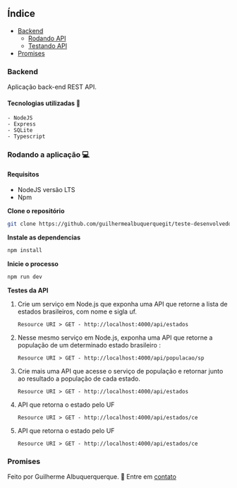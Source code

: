 ## Índice

- [ Backend ](#backend)
  - [ Rodando API](#api)
  - [ Testando API](#teste)
- [ Promises ](#promises)

<a name="backend"></a>

### Backend

Aplicação back-end REST API.

#### Tecnologias utilizadas 🚀

    - NodeJS
    - Express
    - SQLite
    - Typescript

<a name="api"></a>

### Rodando a aplicação 💻

#### Requisitos

- NodeJS versão LTS
- Npm

**Clone o repositório**

```sh
git clone https://github.com/guilhermealbuquerquegit/teste-desenvolvedor.git
```

**Instale as dependencias**

```sh
npm install
```

**Inicie o processo**

```sh
npm run dev
```

<a name="teste"></a>

**Testes da API**

1.  Crie um serviço em Node.js que exponha uma API que retorne a lista de
    estados brasileiros, com nome e sigla uf.

        Resource URI > GET - http://localhost:4000/api/estados

2.  Nesse mesmo serviço em Node.js, exponha uma API que retorne a população
    de um determinado estado brasileiro :

        Resource URI > GET - http://localhost:4000/api/populacao/sp

3.  Crie mais uma API que acesse o serviço de população e retornar junto ao
    resultado a população de cada estado.

        Resource URI > GET - http://localhost:4000/api/estados

4.  API que retorna o estado pelo UF

        Resource URI > GET - http://localhost:4000/api/estados/ce

5.  API que retorna o estado pelo UF

        Resource URI > GET - http://localhost:4000/api/estados/ce

### Promises

Feito por Guilherme Albuquerquerque. 🤝 Entre em [contato](https://www.linkedin.com/in/guilherme-developer)
